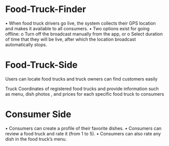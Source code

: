 # Food-Truck-Finder




• When food truck drivers go live, the system
collects their GPS location and makes it
available to all consumers.
• Two options exist for going offline:
o Turn off the broadcast manually from the
app, or
o Select duration of time that they will be
live, after which the location broadcast
automatically stops.


# Food-Truck-Side
Users can locate food trucks and truck owners can find customers easily

Truck Coordinates of registered food trucks and provide information such as menu, dish photos , and prices for each specific food truck to consumers


# Consumer Side
• Consumers can create a profile of their favorite dishes.
• Consumers can review a food truck and rate it (from 1
to 5).
• Consumers can also rate any dish in the food truck’s
menu. 
